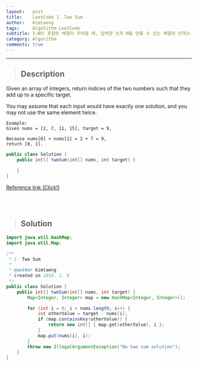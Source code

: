 ```yaml
---
layout:   post
title:    LeetCode 1. Two Sum
author:   Kimtaeng
tags: 	  Algotithm LeetCode
subtitle: 1~N이 포함된 배열이 주어질 때, 입력한 숫자 M을 만들 수 있는 배열의 인덱스 찾기
category: Algorithm
comments: true
---
```


<hr/>

> ## Description

Given an array of integers, return indices of the two numbers such that they add up to a specific target.

You may assume that each input would have exactly one solution, and you may not use the same element twice.

```
Example:
Given nums = [2, 7, 11, 15], target = 9,

Because nums[0] + nums[1] = 2 + 7 = 9,
return [0, 1].
```

```java
public class Solution {
    public int[] twoSum(int[] nums, int target) {
        
    }
}
```

<a href="https://leetcode.com/problems/two-sum/description/" target="_blank">Reference link (Click!)</a>

<br/><br/>

> ## Solution

```java
import java.util.HashMap;
import java.util.Map;

/**
 * 1. Two Sum
 *
 * @author kimtaeng
 * created on 2018. 1. 9
 */
public class Solution {
	public int[] twoSum(int[] nums, int target) {
		Map<Integer, Integer> map = new HashMap<Integer, Integer>();

		for (int i = 0; i < nums.length; i++) {
			int otherValue = target - nums[i];
			if (map.containsKey(otherValue)) {
				return new int[] { map.get(otherValue), i };
			} 
			map.put(nums[i], i);
		}
		throw new IllegalArgumentException("No two sum solution");
	}
}
```